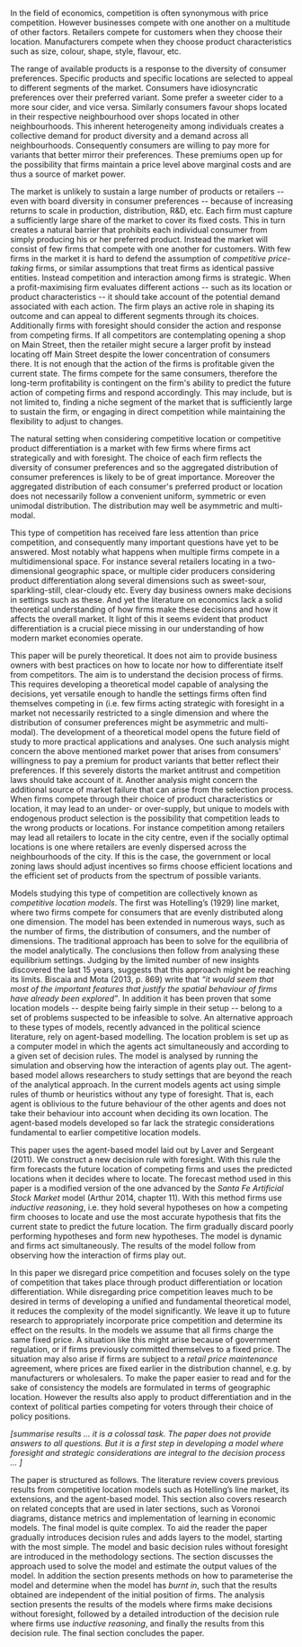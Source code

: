 In the field of economics, competition is often synonymous with price competition. However businesses compete with one another on a multitude of other factors. Retailers compete for customers when they choose their location. Manufacturers compete when they choose product characteristics such as size, colour, shape, style, flavour, etc. 

The range of available products is a response to the diversity of consumer preferences. Specific products and specific locations are selected to appeal to different segments of the market. Consumers have idiosyncratic preferences over their preferred variant. Some prefer a sweeter cider to a more sour cider, and vice versa. Similarly consumers favour shops located in their respective neighbourhood over shops located in other neighbourhoods. This inherent heterogeneity among individuals creates a collective demand for product diversity and a demand across all neighbourhoods. Consequently consumers are willing to pay more for variants that better mirror their preferences. These premiums open up for the possibility that firms maintain a price level above marginal costs and are thus a source of market power.

The market is unlikely to sustain a large number of products or retailers -- even with board diversity in consumer preferences -- because of increasing returns to scale in production, distribution, R&D, etc. Each firm must capture a sufficiently large share of the market to cover its fixed costs. This in turn creates a natural barrier that prohibits each individual consumer from simply producing his or her preferred product. Instead the market will consist of few firms that compete with one another for customers. With few firms in the market it is hard to defend the assumption of *competitive price-taking* firms, or similar assumptions that treat firms as identical passive entities. Instead competition and interaction among firms is strategic. 
When a profit-maximising firm evaluates different actions -- such as its location or product characteristics -- it should take account of the potential demand associated with each action. The firm plays an active role in shaping its outcome and can appeal to different segments through its choices. Additionally firms with foresight should consider the action and response from competing firms. If all competitors are contemplating opening a shop on Main Street, then the retailer might secure a larger profit by instead locating off Main Street despite the lower concentration of consumers there. It is not enough that the action of the firms is profitable given the current state. The firms compete for the same consumers, therefore the long-term profitability is contingent on the firm's ability to predict the future action of competing firms and respond accordingly. This may include, but is not limited to, finding a niche segment of the market that is sufficiently large to sustain the firm, or engaging in direct competition while maintaining the flexibility to adjust to changes.

The natural setting when considering competitive location or competitive product differentiation is a market with few firms where firms act strategically and with foresight. The choice of each firm reflects the diversity of consumer preferences and so the aggregated distribution of consumer preferences is likely to be of great importance. Moreover the aggregated distribution of each consumer's preferred product or location does not necessarily follow a convenient uniform, symmetric or even unimodal distribution. The distribution may well be asymmetric and multi-modal.

This type of competition has received fare less attention than price competition, and consequently many important questions have yet to be answered. Most notably what happens when multiple firms compete in a multidimensional space. For instance several retailers locating in a two-dimensional geographic space, or multiple cider producers considering product differentiation along several dimensions such as sweet-sour, sparkling-still, clear-cloudy etc. Every day business owners make decisions in settings such as these. And yet the literature on economics lack a solid theoretical understanding of how firms make these decisions and how it affects the overall market. It light of this it seems evident that product differentiation is a crucial piece missing in our understanding of how modern market economies operate.

This paper will be purely theoretical. It does not aim to provide business owners with best practices on how to locate nor how to differentiate itself from competitors. The aim is to understand the decision process of firms. This requires developing a theoretical model capable of analysing the decisions, yet versatile enough to handle the settings firms often find themselves competing in (i.e. few firms acting strategic with foresight in a market not necessarily restricted to a single dimension and where the distribution of consumer preferences might be asymmetric and multi-modal). The development of a theoretical model opens the future field of study to more practical applications and analyses. One such analysis might concern the above mentioned market power that arises from consumers' willingness to pay a premium for product variants that better reflect their preferences. If this severely distorts the market antitrust and competition laws should take account of it. Another analysis might concern the additional source of market failure that can arise from the selection process. When firms compete through their choice of product characteristics or location, it may lead to an under- or over-supply, but unique to models with endogenous product selection is the possibility that competition leads to the wrong products or locations. For instance competition among retailers may lead all retailers to locate in the city centre, even if the socially optimal locations is one where retailers are evenly dispersed across the neighbourhoods of the city. If this is the case, the government or local zoning laws should adjust incentives so firms choose efficient locations and the efficient set of products from the spectrum of possible variants.
  
Models studying this type of competition are collectively known as *competitive location models*. The first was Hotelling’s (1929) line market, where two firms compete for consumers that are evenly distributed along one dimension. The model has been extended in numerous ways, such as the number of firms, the distribution of consumers, and the number of dimensions. The traditional approach has been to solve for the equilibria of the model analytically. The conclusions then follow from analysing these equilibrium settings. Judging by the limited number of new insights discovered the last 15 years, suggests that this approach might be reaching its limits. Biscaia and Mota (2013, p. 869) write that *“it would seem that most of the important features that justify the spatial behaviour of firms have already been explored”*. In addition it has been proven that some location models -- despite being fairly simple in their setup -- belong to a set of problems suspected to be infeasible to solve. An alternative approach to these types of models, recently advanced in the political science literature, rely on agent-based modelling. The location problem is set up as a computer model in which the agents act simultaneously and according to a given set of decision rules. The model is analysed by running the simulation and observing how the interaction of agents play out. The agent-based model allows researchers to study settings that are beyond the reach of the analytical approach. In the current models agents act using simple rules of thumb or heuristics without any type of foresight. That is, each agent is oblivious to the future behaviour of the other agents and does not take their behaviour into account when deciding its own location. The agent-based models developed so far lack the strategic considerations fundamental to earlier competitive location models.

This paper uses the agent-based model laid out by Laver and Sergeant (2011). We construct a new decision rule with foresight. With this rule the firm forecasts the future location of competing firms and uses the predicted locations when it decides where to locate. The forecast method used in this paper is a modified version of the one advanced by the *Santa Fe Artificial Stock Market* model (Arthur 2014, chapter 11). With this method firms use *inductive reasoning*, i.e. they hold several hypotheses on how a competing firm chooses to locate and use the most accurate hypothesis that fits the current state to predict the future location. The firm gradually discard poorly performing hypotheses and form new hypotheses. The model is dynamic and firms act simultaneously. The results of the model follow from observing how the interaction of firms play out.

In this paper we disregard price competition and focuses solely on the type of competition that takes place through product differentiation or location differentiation. While disregarding price competition leaves much to be desired in terms of developing a unified and fundamental theoretical model, it reduces the complexity of the model significantly. We leave it up to future research to appropriately incorporate price competition and determine its effect on the results. In the models we assume that all firms charge the same fixed price. A situation like this might arise because of government regulation, or if firms previously committed themselves to a fixed price. The situation may also arise if firms are subject to a *retail price maintenance* agreement, where prices are fixed earlier in the distribution channel, e.g. by manufacturers or wholesalers. To make the paper easier to read and for the sake of consistency the models are formulated in terms of geographic location. However the results also apply to product differentiation and in the context of political parties competing for voters through their choice of policy positions.  

_[summarise results ... it is a colossal task. The paper does not  provide answers to all questions. But it is a first step in developing a model where foresight and strategic considerations are integral to the decision process ... ]_

The paper is structured as follows. The literature review covers previous results from competitive location models such as Hotelling’s line market, its extensions, and the agent-based model. This section also covers research on related concepts that are used in later sections, such as Voronoi diagrams, distance metrics and implementation of learning in economic models. The final model is quite complex. To aid the reader the paper gradually introduces decision rules and adds layers to the model, starting with the most simple. The model and basic decision rules without foresight are introduced in the methodology sections. The section discusses the approach used to solve the model and estimate the output values of the model. In addition the section presents methods on how to parameterise the model and determine when the model has *burnt in*, such that the results obtained are independent of the initial position of firms. The analysis section presents the results of the models where firms make decisions without foresight, followed by a detailed introduction of the decision rule where firms use *inductive reasoning*, and finally the results from this decision rule. The final section concludes the paper.